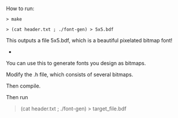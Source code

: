 How to run:

    > make

    > (cat header.txt ; ./font-gen) > 5x5.bdf

This outputs a file 5x5.bdf, which is a beautiful pixelated bitmap font!

-

You can use this to generate fonts you design as bitmaps.

Modify the .h file, which consists of several bitmaps.

Then compile.

Then run 

> (cat header.txt ; ./font-gen) > target_file.bdf


